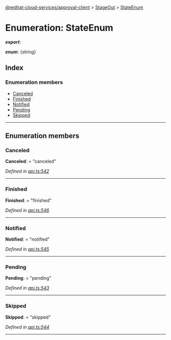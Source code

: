 [@redhat-cloud-services/approval-client](../README.md) > [StageOut](../modules/stageout.md) > [StateEnum](../enums/stageout.stateenum.md)

# Enumeration: StateEnum

*__export__*: 

*__enum__*: {string}

## Index

### Enumeration members

* [Canceled](stageout.stateenum.md#canceled)
* [Finished](stageout.stateenum.md#finished)
* [Notified](stageout.stateenum.md#notified)
* [Pending](stageout.stateenum.md#pending)
* [Skipped](stageout.stateenum.md#skipped)

---

## Enumeration members

<a id="canceled"></a>

###  Canceled

**Canceled**:  = "canceled"

*Defined in [api.ts:542](https://github.com/RedHatInsights/javascript-clients/blob/master/packages/approval/api.ts#L542)*

___
<a id="finished"></a>

###  Finished

**Finished**:  = "finished"

*Defined in [api.ts:546](https://github.com/RedHatInsights/javascript-clients/blob/master/packages/approval/api.ts#L546)*

___
<a id="notified"></a>

###  Notified

**Notified**:  = "notified"

*Defined in [api.ts:545](https://github.com/RedHatInsights/javascript-clients/blob/master/packages/approval/api.ts#L545)*

___
<a id="pending"></a>

###  Pending

**Pending**:  = "pending"

*Defined in [api.ts:543](https://github.com/RedHatInsights/javascript-clients/blob/master/packages/approval/api.ts#L543)*

___
<a id="skipped"></a>

###  Skipped

**Skipped**:  = "skipped"

*Defined in [api.ts:544](https://github.com/RedHatInsights/javascript-clients/blob/master/packages/approval/api.ts#L544)*

___

